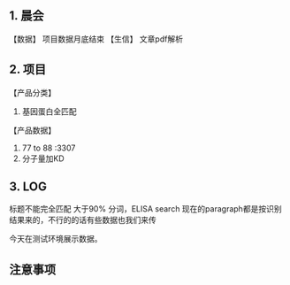 ## 1. 晨会
【数据】
项目数据月底结束
【生信】
文章pdf解析

## 2. 项目
【产品分类】
1. 基因蛋白全匹配

【产品数据】
1. 77 to 88 :3307
2. 分子量加KD





## 3. LOG
标题不能完全匹配
大于90%
分词，ELISA search
现在的paragraph都是按识别结果来的，不行的的话有些数据也我们来传

今天在测试环境展示数据。





## 注意事项









